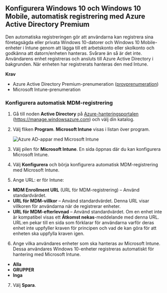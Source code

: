 ## <a name="set-up-windows-10-and-windows-10-mobile-automatic-enrollment-with-azure-active-directory-premium"></a>Konfigurera Windows 10 och Windows 10 Mobile, automatisk registrering med Azure Active Directory Premium

Den automatiska registreringen gör att användarna kan registrera sina företagsägda eller privata Windows 10-datorer och Windows 10 Mobile-enheter i Intune genom att lägga till ett arbetskonto eller skolkonto och godkänna att datorn/enheten hanteras. Svårare än så är det inte. Användarens enhet registreras och ansluts till Azure Active Directory i bakgrunden. När enheten har registrerats hanteras den med Intune.

**Krav**
- Azure Active Directory Premium-prenumeration ([provprenumeration](http://go.microsoft.com/fwlink/?LinkID=816845))
- Microsoft Intune-prenumeration


### <a name="configure-automatic-mdm-enrollment"></a>Konfigurera automatisk MDM-registrering

1. Gå till noden **Active Directory** på [Azure-hanteringsportalen](https://portal.azure.com) (https://manage.windowsazure.com) och välj din katalog.

2. Välj fliken **Program**. **Microsoft Intune** visas i listan över program.

    ![Azure AD-appar med Microsoft Intune](../media/aad-intune-app.png)

3. Välj pilen för **Microsoft Intune**. En sida öppnas där du kan konfigurera Microsoft Intune.

4. Välj **Konfigurera** och börja konfigurera automatisk MDM-registrering med Microsoft Intune.

5. Ange URL: er för Intune:

  - **MDM Enrollment URL** (URL för MDM-registrering) – Använd standardvärdet.
  - **URL för MDM-villkor** – Använd standardvärdet. Denna URL visar villkoren för användarna när de registrerar enheter.
  - **URL för MDM-efterlevnad** – Använd standardvärdet. Om en enhet inte är kompatibel visas ett **Åtkomst nekas**-meddelande med denna URL. URL:en pekar till en sida som förklarar för användarna varför deras enhet inte uppfyller kraven för principen och vad de kan göra för att enheten ska uppfylla kraven igen.

6.  Ange vilka användares enheter som ska hanteras av Microsoft Intune. Dessa användares Windows 10-enheter registreras automatiskt för hantering med Microsoft Intune.

  - **Alla**
  - **GRUPPER**
  - **Inga**

7. Välj **Spara**.


<!--HONumber=Feb17_HO2-->


